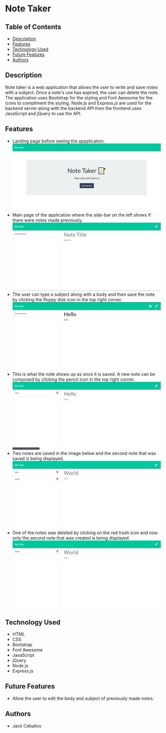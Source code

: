 # Note Taker

## Table of Contents
- [Description](#description)
- [Features](#features)
- [Technology Used](#technology-used)
- [Future Features](#future-features)
- [Authors](#authors)

## Description
Note taker is a web application that allows the user to write and save notes with a subject. Once a note's use has expired, the user can delete the note. The application uses Bootstrap for the styling and Font Awesome for the icons to compliment the styling. Node.js and Express.js are used for the backend server along with the backend API then the frontend uses JavaScript and jQuery to use the API.

## Features
- Landing page before seeing the appplication.
![Landing Page](public/assets/images/landing.png)
- Main page of the application where the side-bar on the left shows if there were notes made previously.
![Notes Landing](public/assets/images/notes01.png)
- The user can type a subject along with a body and then save the note by clicking the floppy disk icon in the top right corner.
![Notes Input 01](public/assets/images/notes02.png)
- This is what the note shows up as once it is saved. A new note can be composed by clicking the pencil icon in the top right corner.
![Notes Display 01](public/assets/images/notes03.png)
- Two notes are saved in the image below and the second note that was saved is being displayed.
![Notes Display 02](public/assets/images/notes04.png)
- One of the notes was deleted by clicking on the red trash icon and now only the second note that was created is being displayed.
![Notes Display 03](public/assets/images/notes05.png)

## Technology Used
- HTML
- CSS
- Bootstrap
- Font Awesome
- JavaScript
- jQuery
- Node.js
- Express.js

## Future Features
- Allow the user to edit the body and subject of previously made notes.

## Authors
- Jack Ceballos